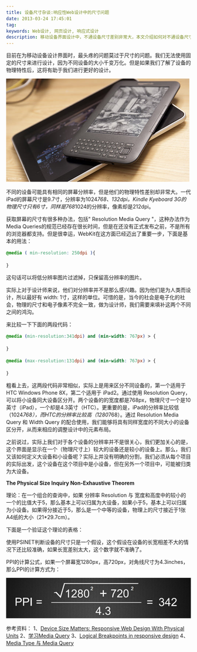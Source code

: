 ```yaml
---
title: 设备尺寸杂谈:响应性Web设计中的尺寸问题
date: 2013-03-24 17:45:01
tag: 
keywords: Web设计, 网页设计, 响应式设计
description: 移动设备界面设计中，不通设备尺寸差别非常大，本文介绍如何对不通设备尺寸进行针对性设计。
---
```



目前在为移动设备设计界面时，最头疼的问题莫过于尺寸的问题。我们无法使用固定的尺寸来进行设计，因为不同设备的大小千变万化。但是如果我们了解了设备的物理特性后，这将有助于我们进行更好的设计。

![](20130324-device-size/24174446-a22117a0073d4411b864a5d6b6d1b571.png)

不同的设备可能具有相同的屏幕分辨率，但是他们的物理特性差别却非常大。一代iPad的屏幕尺寸是9.7寸，分辨率为1024*768、132dpi。Kindle Kyeboard 3G的物理尺寸只有6寸，同样是768*1024的分辨率，像素却是212dpi。

获取屏幕的尺寸有很多种办法，包括" Resolution Media Query "，这种办法作为 Media Queries的规范已经存在很长时间，但是在还没有正式发布之前，不是所有的浏览器都支持。但是很幸运，WebKit在这方面已经迈出了重要一步，下面是基本的用法：

```css
@media ( min-resolution: 250dpi ){

}
```

这句话可以将低分辨率图片过滤掉，只保留高分辨率的图片。

实际上对于设计师来说，他们对分辨率并不是那么感兴趣。因为他们是为人类而设计，所以最好有 width: 1寸，这样的单位。可惜的是，当今的社会是电子化的社会，物理的尺寸和电子像素不完全一致，做为设计师，我们需要来填补这两个不同之间的鸿沟。

来比较一下下面的两段代码：

```css
@media (min-resolution:341dpi) and (min-width: 767px) > {

}

@media (max-resolution:131dpi) and (min-width: 767px) > {

}
```

粗看上去，这两段代码非常相似，实际上是用来区分不同设备的，第一个适用于 HTC Windows Phone 8X，第二个适用于 iPad2。通过使用 Resolution Query，可以将小设备同大设备区分开。两个设备的的宽度都是768px，物理尺寸一个是10英寸（iPad），一个却是4.3英寸（HTC）。更重要的是，iPad的分辨率比较低（1024*768），而HTC的分辨率比较高（1280*768）。通过 Resolution Media Query 和 Width Query 的配合使用，我们能够将具有同样宽度的不同大小的设备区分开，从而来相应的调整设计中的元素布局。

之前说过，实际上我们对于各个设备的分辨率并不是很关心，我们更加关心的是，这个界面是显示在一个（物理尺寸上）较大的设备还是较小的设备上。那么，我们又该如何定义大设备和小设备呢？实际上并没有明确的分割，我们必须从每个项目的实际出发，这个设备在这个项目中是小设备，但在另外一个项目中，可能被归类为大设备。

**The Physical Size Inquiry Non-Exhaustive Theorem**

理论：在一个组合的查询中，如果 分辨率 Resolution 与 宽度和高度中的较小的一个的比值大于5，那么基本上可以归属为大设备，如果小于5，基本上可以归属为小设备。如果得分接近于5，那么是一个中等的设备，物理上的尺寸接近于1张A4纸的大小（21*29.7cm）。

下面是一个验证这个理论的表格：

使用PSINET判断设备的尺寸只是一个假设，这个假设在设备的长宽相差不大的情况下还比较准确，如果长宽差别太大，这个数字就不准确了。

PPI的计算公式，如果一个屏幕宽1280px，高720px，对角线尺寸为4.3inches，那么PPI的计算方式为：

![](20130324-device-size/24174506-2c27a4726b14445b82c0fd6104a70374.png)

参考资料：
1、[Device Size Matters: Responsive Web Design With Physical Units](http://mobile.smashingmagazine.com/2013/03/21/responsive-web-design-with-physical-units/)
2、[学习Media Query](http://rss.9ria.com/?p=4414)
3、[Logical Breakpoints in responsive design](http://www.smashingmagazine.com/2013/03/01/logical-breakpoints-responsive-design/)
4、[Media Type 与 Media Query](http://www.cnblogs.com/anjey/archive/2012/08/14/2638066.html)
